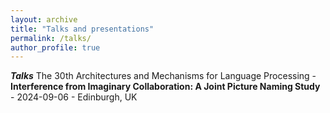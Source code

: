 ```yaml
---
layout: archive
title: "Talks and presentations"
permalink: /talks/
author_profile: true
---
```


***Talks***
The 30th Architectures and Mechanisms for Language Processing - **Interference from Imaginary Collaboration: A Joint Picture Naming Study** - 2024-09-06 - Edinburgh, UK
